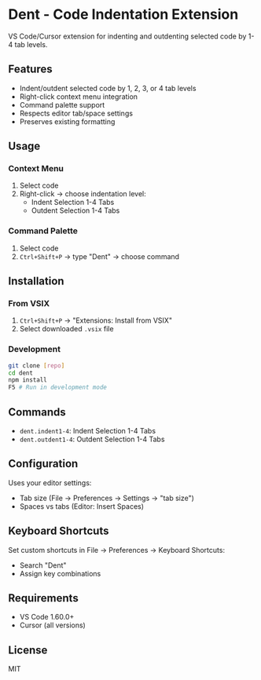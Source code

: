# Dent - Code Indentation Extension

VS Code/Cursor extension for indenting and outdenting selected code by 1-4 tab levels.

## Features

- Indent/outdent selected code by 1, 2, 3, or 4 tab levels
- Right-click context menu integration
- Command palette support
- Respects editor tab/space settings
- Preserves existing formatting

## Usage

### Context Menu
1. Select code
2. Right-click → choose indentation level:
   - Indent Selection 1-4 Tabs
   - Outdent Selection 1-4 Tabs

### Command Palette
1. Select code
2. `Ctrl+Shift+P` → type "Dent" → choose command

## Installation
### From VSIX
1. `Ctrl+Shift+P` → "Extensions: Install from VSIX"
2. Select downloaded `.vsix` file

### Development
```bash
git clone [repo]
cd dent
npm install
F5 # Run in development mode
```

## Commands

- `dent.indent1-4`: Indent Selection 1-4 Tabs
- `dent.outdent1-4`: Outdent Selection 1-4 Tabs

## Configuration

Uses your editor settings:
- Tab size (File → Preferences → Settings → "tab size")
- Spaces vs tabs (Editor: Insert Spaces)

## Keyboard Shortcuts

Set custom shortcuts in File → Preferences → Keyboard Shortcuts:
- Search "Dent"
- Assign key combinations

## Requirements

- VS Code 1.60.0+
- Cursor (all versions)

## License

MIT
